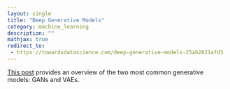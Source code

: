 ```yaml
---
layout: single
title: "Deep Generative Models"
category: machine_learning
description: ""
mathjax: true
redirect_to:
 - https://towardsdatascience.com/deep-generative-models-25ab2821afd3
---
```


[This post](https://towardsdatascience.com/deep-generative-models-25ab2821afd3) provides an overview of the two most common generative models: GANs and VAEs.
